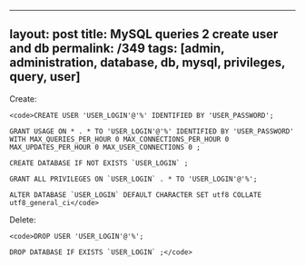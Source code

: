---
layout: post
title: MySQL queries 2 create user and db
permalink: /349
tags: [admin, administration, database, db, mysql, privileges, query, user]
----

Create:

    
    <code>CREATE USER 'USER_LOGIN'@'%' IDENTIFIED BY 'USER_PASSWORD';
    
    GRANT USAGE ON * . * TO 'USER_LOGIN'@'%' IDENTIFIED BY 'USER_PASSWORD' WITH MAX_QUERIES_PER_HOUR 0 MAX_CONNECTIONS_PER_HOUR 0 MAX_UPDATES_PER_HOUR 0 MAX_USER_CONNECTIONS 0 ;
    
    CREATE DATABASE IF NOT EXISTS `USER_LOGIN` ;
    
    GRANT ALL PRIVILEGES ON `USER_LOGIN` . * TO 'USER_LOGIN'@'%';
    
    ALTER DATABASE `USER_LOGIN` DEFAULT CHARACTER SET utf8 COLLATE utf8_general_ci</code>


Delete:

    
    <code>DROP USER 'USER_LOGIN'@'%';
    
    DROP DATABASE IF EXISTS `USER_LOGIN` ;</code>

